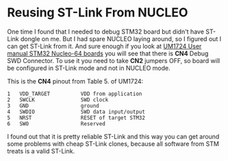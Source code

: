 # Reusing ST-Link From NUCLEO

One time I found that I needed to debug STM32 board but didn't have ST-Link dongle on me.
But I had spare NUCLEO laying around, so I figured out I can get ST-Link from it.
And sure enough if you look at [UM1724 User manual STM32 Nucleo-64 boards](st.com/resource/en/user_manual/um1724-stm32-nucleo64-boards-mb1136-stmicroelectronics.pdf) you will see that there is **CN4** Debug SWD Connector.
To use it you need to take **CN2** jumpers OFF, so board will be configured in ST-Link mode and not in NUCLEO mode.

This is the **CN4** pinout from Table 5. of UM1724:

```Text
1   VDD_TARGET          VDD from application
2   SWCLK               SWD clock
3   GND                 ground
4   SWDIO               SWD data input/output
5   NRST                RESET of target STM32
6   SWO                 Reserved
```

I found out that it is pretty reliable ST-Link and this way you can get around some problems with cheap ST-Link clones, because all software from STM treats is a valid ST-Link.
